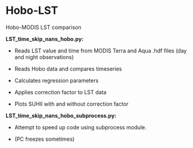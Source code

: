 # Hobo-LST
Hobo-MODIS LST comparison

**LST_time_skip_nans_hobo.py:** 

* Reads LST value and time from MODIS Terra and Aqua .hdf files (day and night observations)

* Reads Hobo data and compares timeseries

* Calculates regression parameters

* Applies correction factor to LST data 

* Plots SUHII with and without correction factor


**LST_time_skip_nans_hobo_subprocess.py:** 

* Attempt to speed up code using subprocess module.

* (PC freezes sometimes)